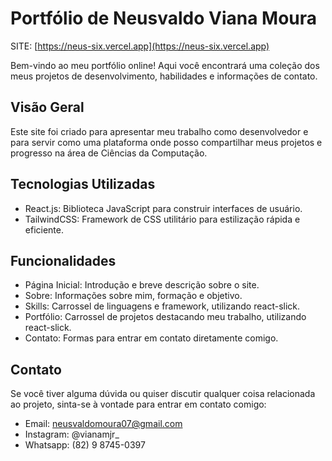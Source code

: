 # Portfólio de Neusvaldo Viana Moura
SITE: [https://neus-six.vercel.app](https://neus-six.vercel.app)

Bem-vindo ao meu portfólio online! Aqui você encontrará uma coleção dos meus projetos de desenvolvimento, habilidades e informações de contato.

## Visão Geral

Este site foi criado para apresentar meu trabalho como desenvolvedor e para servir como uma plataforma onde posso compartilhar meus projetos e progresso na área de Ciências da Computação.

## Tecnologias Utilizadas

* React.js: Biblioteca JavaScript para construir interfaces de usuário.
* TailwindCSS: Framework de CSS utilitário para estilização rápida e eficiente.

## Funcionalidades

* Página Inicial: Introdução e breve descrição sobre o site.
* Sobre: Informações sobre mim, formação e objetivo.
* Skills: Carrossel de linguagens e framework, utilizando react-slick.
* Portfólio: Carrossel de projetos destacando meu trabalho, utilizando react-slick.
* Contato: Formas para entrar em contato diretamente comigo.

## Contato

Se você tiver alguma dúvida ou quiser discutir qualquer coisa relacionada ao projeto, sinta-se à vontade para entrar em contato comigo:

* Email: neusvaldomoura07@gmail.com
* Instagram: @vianamjr_
* Whatsapp: (82) 9 8745-0397
